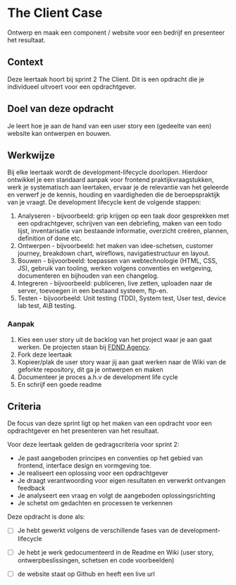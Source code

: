 # The Client Case

Ontwerp en maak een component / website voor een bedrijf en presenteer het resultaat.

## Context
Deze leertaak hoort bij sprint 2 The Client. Dit is een opdracht die je individueel uitvoert voor een opdrachtgever.

## Doel van deze opdracht
Je leert hoe je aan de hand van een user story een (gedeelte van een) website kan ontwerpen en bouwen.

## Werkwijze
Bij elke leertaak wordt de development-lifecycle doorlopen. Hierdoor ontwikkel je een standaard aanpak voor frontend praktijkvraagstukken, werk je systematisch aan leertaken, ervaar je de relevantie van het geleerde en verwerf je de kennis, houding en vaardigheden die de beroepspraktijk van je vraagt.
De development lifecycle kent de volgende stappen:

1. Analyseren - bijvoorbeeld: grip krijgen op een taak door gesprekken met een opdrachtgever, schrijven van een debriefing, maken van een todo lijst, inventarisatie van bestaande informatie, overzicht creëren, plannen, definition of done etc.
2. Ontwerpen - bijvoorbeeld: het maken van idee-schetsen, customer journey, breakdown chart, wireflows, navigatiestructuur en layout.
3. Bouwen - bijvoorbeeld: toepassen van webtechnologie (HTML, CSS, JS), gebruik van tooling, werken volgens conventies en wetgeving, documenteren en bijhouden van een changelog.
4. Integreren - bijvoorbeeld: publiceren, live zetten, uploaden naar de server, toevoegen in een bestaand systeem, ftp-en.
5. Testen - bijvoorbeeld: Unit testing (TDD), System test, User test, device lab test, A\B testing.

### Aanpak
1. Kies een user story uit de backlog van het project waar je aan gaat werken. De projecten staan bij [FDND Agency](https://github.com/fdnd-agency).  
2. Fork deze leertaak
3. Kopieer/plak de user story waar jij aan gaat werken naar de Wiki van de geforkte repository, dit ga je ontwerpen en maken
4. Documenteer je proces a.h.v de development life cycle
5. En schrijf een goede readme

## Criteria

De focus van deze sprint ligt op het maken van een opdracht voor een opdrachtgever en het presenteren van het resultaat.

Voor deze leertaak gelden de gedragscriteria voor sprint 2: 
* Je past aangeboden principes en conventies op het gebied van frontend, interface design en vormgeving toe.
* Je realiseert een oplossing voor een opdrachtgever
* Je draagt verantwoording voor eigen resultaten en verwerkt ontvangen feedback
* Je analyseert een vraag en volgt de aangeboden oplossingsrichting
* Je schetst om gedachten en processen te verkennen

Deze opdracht is done als:
- [ ] Je hebt gewerkt volgens de verschillende fases van de development-lifecycle
- [ ] Je hebt je werk gedocumenteerd in de Readme en Wiki (user story, ontwerpbeslissingen, schetsen en code voorbeelden)
- [ ] de website staat op Github en heeft een live url


